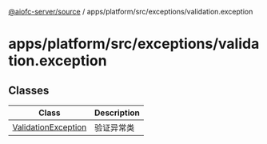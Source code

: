 [@aiofc-server/source](../../../../../index.md) / apps/platform/src/exceptions/validation.exception

# apps/platform/src/exceptions/validation.exception

## Classes

| Class | Description |
| ------ | ------ |
| [ValidationException](classes/ValidationException.md) | 验证异常类 |
